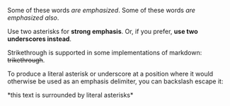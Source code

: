 Some of these words *are emphasized*.
Some of these words _are emphasized also_.

Use two asterisks for **strong emphasis**.
Or, if you prefer, __use two underscores instead__.

Strikethrough is supported in some implementations of markdown: ~~trikethrough~~.

To produce a literal asterisk or underscore at a position where it would otherwise be used as an emphasis delimiter, you can backslash escape it:

\*this text is surrounded by literal asterisks\*
